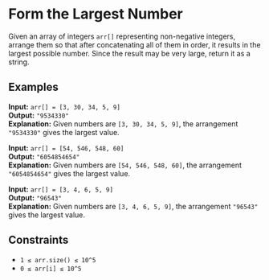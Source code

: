 # Form the Largest Number

Given an array of integers `arr[]` representing non-negative integers, arrange them so that after concatenating all of them in order, it results in the largest possible number. Since the result may be very large, return it as a string.

## Examples

**Input:** `arr[] = [3, 30, 34, 5, 9]`  
**Output:** `"9534330"`  
**Explanation:** Given numbers are `[3, 30, 34, 5, 9]`, the arrangement `"9534330"` gives the largest value.

**Input:** `arr[] = [54, 546, 548, 60]`  
**Output:** `"6054854654"`  
**Explanation:** Given numbers are `[54, 546, 548, 60]`, the arrangement `"6054854654"` gives the largest value.

**Input:** `arr[] = [3, 4, 6, 5, 9]`  
**Output:** `"96543"`  
**Explanation:** Given numbers are `[3, 4, 6, 5, 9]`, the arrangement `"96543"` gives the largest value.

## Constraints

- `1 ≤ arr.size() ≤ 10^5`
- `0 ≤ arr[i] ≤ 10^5`